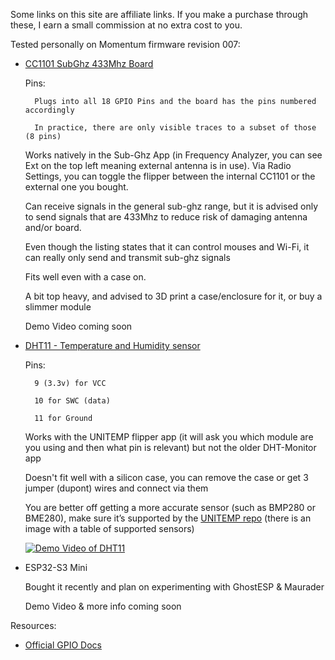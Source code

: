 Some links on this site are affiliate links. If you make a purchase through these, I earn a small commission at no extra cost to you.

Tested personally on Momentum firmware revision 007: 

* [CC1101 SubGhz 433Mhz Board](https://s.click.aliexpress.com/e/_Dd17tsN)

    Pins:

        Plugs into all 18 GPIO Pins and the board has the pins numbered accordingly

        In practice, there are only visible traces to a subset of those (8 pins)

    Works natively in the Sub-Ghz App (in Frequency Analyzer, you can see Ext on the top left meaning external antenna is in use). Via Radio Settings, you can toggle the flipper between the internal CC1101 or the external one you bought. 

    Can receive signals in the general sub-ghz range, but it is advised only to send signals that are 433Mhz to reduce risk of damaging antenna and/or board.

    Even though the listing states that it can control mouses and Wi-Fi, it can really only send and transmit sub-ghz signals

    Fits well even with a case on.

    A bit top heavy, and advised to 3D print a case/enclosure for it, or buy a slimmer module

    Demo Video coming soon


* [DHT11 - Temperature and Humidity sensor](https://s.click.aliexpress.com/e/_Ddo8mjr)
    
    Pins:

        9 (3.3v) for VCC 

        10 for SWC (data) 

        11 for Ground

    Works with the UNITEMP flipper app (it will ask you which module are you using and then what pin is relevant) but not the older DHT-Monitor app 

    Doesn't fit well with a silicon case, you can remove the case or get 3 jumper (dupont) wires and connect via them

    You are better off getting a more accurate sensor (such as BMP280 or BME280), make sure it’s supported by the [UNITEMP repo](https://github.com/quen0n/unitemp-flipperzero) (there is an image with a table of supported sensors)


    [![Demo Video of DHT11](https://img.youtube.com/vi/Jic9GVFarsc/0.jpg)](https://www.youtube.com/watch?v=Jic9GVFarsc)


* ESP32-S3 Mini

    Bought it recently and plan on experimenting with GhostESP & Maurader

    Demo Video & more info coming soon


Resources:

* [Official GPIO Docs](https://docs.flipper.net/gpio-and-modules)

